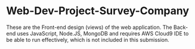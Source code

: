 # Web-Dev-Project-Survey-Company
These are the Front-end design (views) of the web application.   The Back-end uses JavaScript, Node.JS, MongoDB and requires AWS Cloud9 IDE to be able to run effectively, which is not included in this submission.
